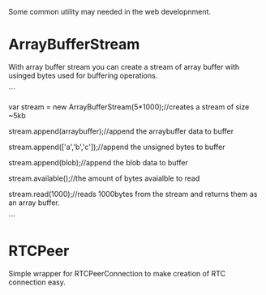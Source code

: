 Some common utility may needed in the web developnment.

<p>
<h1> ArrayBufferStream</h1>
<p>With array buffer stream you can create a stream of array buffer with usinged bytes used for buffering operations.</p>
```
<p>var stream = new ArrayBufferStream(5*1000);//creates a stream of size ~5kb</p>
<p>stream.append(arraybuffer);//append the arraybuffer data to buffer</p>
<p>stream.append(['a','b','c']);//append the unsigned bytes to buffer</p>
<p>stream.append(blob);//append the blob data to buffer</p>
<p>stream.available();//the amount of bytes avaialble to read</p>
<p>stream.read(1000);//reads 1000bytes from the stream and returns them as an array buffer. </p>
```
</p>

<p>
<h1> RTCPeer</h1>
<p>Simple wrapper for RTCPeerConnection to make creation of RTC connection easy. </p>
</p>
